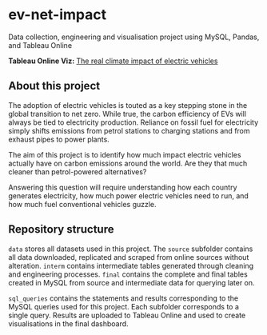 # ev-net-impact
Data collection, engineering and visualisation project using MySQL, Pandas, and Tableau Online

**Tableau Online Viz:**
[The real climate impact of electric vehicles](https://public.tableau.com/app/profile/lachy.berry/viz/Therealclimateimpactofelectricvehicles/EV_impact)

## About this project
The adoption of electric vehicles is touted as a key stepping stone in the global transition to net zero. While true, the carbon efficiency of EVs will always be tied to electricity production. Reliance on fossil fuel for electricity simply shifts emissions from petrol stations to charging stations and from exhaust pipes to power plants.

The aim of this project is to identify how much impact electric vehicles actually have on carbon emissions around the world. Are they that much cleaner than petrol-powered alternatives?

Answering this question will require understanding how each country generates electricity, how much power electric vehicles need to run, and how much fuel conventional vehicles guzzle.

## Repository structure
`data` stores all datasets used in this project. The `source` subfolder contains all data downloaded, replicated and scraped from online sources without alteration. `interm` contains intermediate tables generated through cleaning and engineering processes. `final` contains the complete and final tables created in MySQL from source and intermediate data for querying later on.

`sql_queries` contains the statements and results corresponding to the MySQL queries used for this project. Each subfolder corresponds to a single query. Results are uploaded to Tableau Online and used to create visualisations in the final dashboard.
